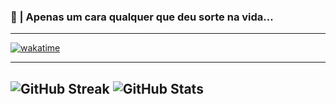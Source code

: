 ### 👋 | Apenas um cara qualquer que deu sorte na vida...
---
[![wakatime](https://wakatime.com/badge/user/b63b8d81-47de-48a0-bc20-14c5864fdb07.svg)](https://wakatime.com/@b63b8d81-47de-48a0-bc20-14c5864fdb07) 

---
![GitHub Streak](http://github-readme-streak-stats.herokuapp.com?user=MarceloGames000&theme=dracula&hide_border=true&ring=0E0DDD&sideLabels=11DDB5&background=417DBBDC&stroke=1700DD&fire=DD8C21&dates=91A8DD&currStreakLabel=40DDC5&currStreakNum=38C1FF&sideNums=6CDD9E)
![GitHub Stats](https://github-readme-stats-git-masterrstaa-rickstaa.vercel.app/api?username=MarceloGames000&show_icons=true&theme=dracula&line_height=27)
---
